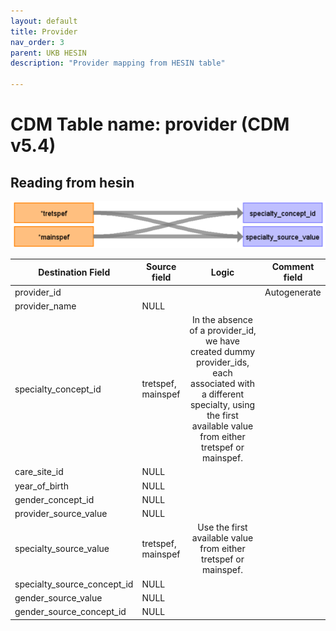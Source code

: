 ```yaml
---
layout: default
title: Provider
nav_order: 3
parent: UKB HESIN
description: "Provider mapping from HESIN table"

---
```


# CDM Table name: provider (CDM v5.4)

## Reading from hesin

![](images/ukb_hesin_to_prov.png)


| Destination Field | Source field | Logic | Comment field |
| --- | --- | :---: | --- |
| provider_id | | | Autogenerate|
| provider_name | NULL |  |  |
| specialty_concept_id | tretspef,<br>mainspef | In the absence of a provider_id, we have created dummy provider_ids, each associated with a different specialty, using the first available value from either tretspef or mainspef. ||
| care_site_id | NULL| | |
| year_of_birth | NULL |  |  |
| gender_concept_id | NULL | |  |
| provider_source_value | NULL |  | |
| specialty_source_value | tretspef,<br>mainspef | Use the first available value from either tretspef or mainspef.||
| specialty_source_concept_id |NULL  |  | |
| gender_source_value | NULL| |  |
| gender_source_concept_id | NULL |  | |